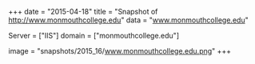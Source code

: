 
+++
date = "2015-04-18"
title = "Snapshot of http://www.monmouthcollege.edu"
data = "www.monmouthcollege.edu"

Server = ["IIS"]
domain = ["monmouthcollege.edu"]

  image = "snapshots/2015_16/www.monmouthcollege.edu.png"
+++
#
